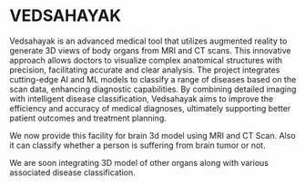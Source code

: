 # VEDSAHAYAK

Vedsahayak is an advanced medical tool that utilizes augmented reality to generate 3D views of body organs from MRI and CT scans. This innovative approach allows doctors to visualize complex anatomical structures with precision, facilitating accurate and clear analysis. The project integrates cutting-edge AI and ML models to classify a range of diseases based on the scan data, enhancing diagnostic capabilities. By combining detailed imaging with intelligent disease classification, Vedsahayak aims to improve the efficiency and accuracy of medical diagnoses, ultimately supporting better patient outcomes and treatment planning.

We now provide this facility for brain 3d model using MRI and CT Scan. Also it can classify whether a person is suffering from brain tumor or not.

We are soon integrating 3D model of other organs along with various associated disease classification.
